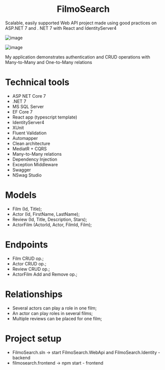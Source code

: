<h1 align="center">FilmoSearch</h1>

Scalable, easily supported Web API project made using good practices on ASP.NET 7 and . NET 7 with React and IdentityServer4

![image](https://github.com/Raiver103/FilmoSearch/assets/80199038/9d44b4f9-f449-4e20-8734-f88c8a66ca3c)
 
![image](https://github.com/Raiver103/FilmoSearch/assets/80199038/af6bd2ac-8e83-4a30-b4e6-57f4ce02b7da)

My application demonstrates authentication and CRUD operations with Many-to-Many and One-to-Many relations

# Technical tools 
* ASP NET Core 7
* .NET 7
* MS SQL Server
* EF Core 7
* React app (typescript template)
* IdentityServer4
* XUnit
* Fluent Validation
* Automapper
* Clean architecture
* MediatR + CQRS 
* Many-to-Many relations
* Dependency Injection
* Exception Middleware
* Swagger
* NSwag Studio

# Models
* Film (Id, Title);
* Actor (Id, FirstName, LastName);
* Review (Id, Title, Description, Stars);
* ActorFilm (ActorId, Actor, FilmId, Film);

# Endpoints
* Film CRUD op.;
* Actor CRUD op.;
* Review CRUD op.;
* ActorFilm Add and Remove op.;

# Relationships
* Several actors can play a role in one film;
* An actor can play roles in several films;
* Multiple reviews can be placed for one film;

# Project setup
* FilmoSearch.sln -> start FilmoSearch.WebApi and FilmoSearch.Identity - backend
* filmosearch.frontend -> npm start - frontend
